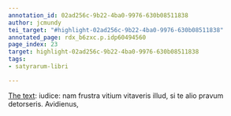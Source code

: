 ```yaml
---
annotation_id: 02ad256c-9b22-4ba0-9976-630b08511838
author: jcmundy
tei_target: "#highlight-02ad256c-9b22-4ba0-9976-630b08511838"
annotated_page: rdx_b6zxc.p.idp60494560
page_index: 23
target: highlight-02ad256c-9b22-4ba0-9976-630b08511838
tags:
- satyrarum-libri

---
```

[The text](http://data.perseus.org/citations/urn:cts:latinLit:phi0893.phi004.perseus-lat1:2.2 "Perseus"):
iudice: nam frustra vitium vitaveris illud,
si te alio pravum detorseris. Avidienus,
